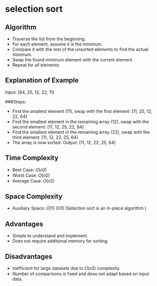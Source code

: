 # selection sort

## Algorithm
- Traverse the list from the beginning.
- For each element, assume it is the minimum.
- Compare it with the rest of the unsorted elements to find the actual minimum.
- Swap the found minimum element with the current element.
- Repeat for all elements.

## Explanation of Example
Input: [64, 25, 12, 22, 11]

###Steps:

- Find the smallest element (11), swap with the first element: [11, 25, 12, 22, 64]
- Find the smallest element in the remaining array (12), swap with the second element: [11, 12, 25, 22, 64]
- Find the smallest element in the remaining array (22), swap with the third element: [11, 12, 22, 25, 64]
- The array is now sorted.
Output: [11, 12, 22, 25, 64]

## Time Complexity

- Best Case: 𝑂(𝑛2)
- Worst Case: 𝑂(𝑛2)
- Average Case: 𝑂(𝑛2)
  
## Space Complexity
- Auxiliary Space: 𝑂(1)
O(1) (Selection sort is an in-place algorithm.)

## Advantages
- Simple to understand and implement.
- Does not require additional memory for sorting.

## Disadvantages
- Inefficient for large datasets due to 𝑂(𝑛2) complexity.
- Number of comparisons is fixed and does not adapt based on input data.

